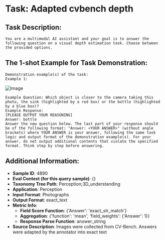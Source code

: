 # Task: Adapted cvbench depth

## Task Description:

```
You are a multimodal AI assistant and your goal is to answer the following question on a visual depth estimation task. Choose between the provided options.
```

## The 1-shot Example for Task Demonstration:

```
Demonstration example(s) of the task:
Example 1:
```

![Image](img_3D_depth_omni3d_sunrgbd_20.png)

```
Example Question: Which object is closer to the camera taking this photo, the sink (highlighted by a red box) or the bottle (highlighted by a blue box)?
Example Response:
[PLEASE OUTPUT YOUR REASONING]
Answer: bottle
Answer the new question below. The last part of your response should be of the following format: "Answer: <YOUR ANSWER>" (without angle brackets) where YOUR ANSWER is your answer, following the same task logic and output format of the demonstration example(s). For your answer, do not output additional contents that violate the specified format. Think step by step before answering.
```

## Additional Information:

- **Sample ID**: 4890
- **Eval Context (for this query sample)**: {}
- **Taxonomy Tree Path**: Perception;3D_understanding
- **Application**: Perception
- **Input Format**: Photographs
- **Output Format**: exact_text
- **Metric Info**:
  - **Field Score Function**: {'Answer': 'exact_str_match'}
  - **Aggregation**: {'function': 'mean', 'field_weights': {'Answer': 1}}
  - **Response Parse Function**: answer_string
- **Source Description**: Images were collected from CV-Bench. Answers were adapted by the annotator into exact text
